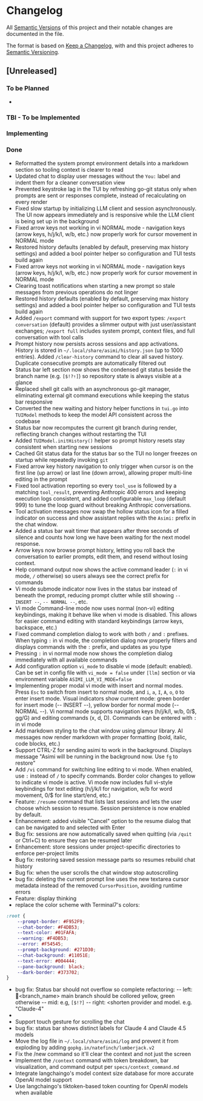 # Changelog

All [Semantic Versions](https://semver.org/spec/v2.0.0.html) of this project and their notable changes are documented in the file. 

The format is based on [Keep a Changelog](https://keepachangelog.com/en/1.1.0/), with 
and this project adheres to [Semantic Versioning](https://semver.org/spec/v2.0.0.html).


## [Unreleased]

### To be Planned
- 

### TBI - To be Implemented

### Implementing

### Done
- Reformatted the system prompt environment details into a markdown section so tooling context is clearer to read
- Updated chat to display user messages without the `You:` label and indent them for a cleaner conversation view
- Prevented keystroke lag in the TUI by refreshing go-git status only when prompts are sent or responses complete, instead of recalculating on every render
- Fixed slow startup by initializing LLM client and session asynchronously. The UI now appears immediately and is responsive while the LLM client is being set up in the background
- Fixed arrow keys not working in vi NORMAL mode - navigation keys (arrow keys, h/j/k/l, w/b, etc.) now properly work for cursor movement in NORMAL mode
- Restored history  defaults (enabled by default, preserving max history settings) and added a bool pointer helper so configuration and TUI tests build again
- Fixed arrow keys not working in vi NORMAL mode - navigation keys (arrow keys, h/j/k/l, w/b, etc.) now properly work for cursor movement in NORMAL mode
- Clearing toast notifications when starting a new prompt so stale messages from previous operations do not linger
- Restored history  defaults (enabled by default, preserving max history settings) and added a bool pointer helper so configuration and TUI tests build again
- Added `/export` command with support for two export types: `/export conversation` (default) provides a slimmer output with just user/assistant exchanges; `/export full` includes system prompt, context files, and full conversation with tool calls
- Prompt history now persists across sessions and app activations. History is stored in `~/.local/share/asimi/history.json` (up to 1000 entries). Added `/clear-history` command to clear all saved history. Duplicate consecutive prompts are automatically filtered out
- Status bar left section now shows the condensed git status beside the branch name (e.g. `[$!?⇡]`) so repository state is always visible at a glance
- Replaced shell git calls with an asynchronous go-git manager, eliminating external git command executions while keeping the status bar responsive
- Converted the new waiting and history helper functions in `tui.go` into `TUIModel` methods to keep the model API consistent across the codebase
- Status bar now recomputes the current git branch during render, reflecting branch changes without restarting the TUI
- Added `TUIModel.initHistory()` helper so prompt history resets stay consistent when starting new sessions
- Cached Git status data for the status bar so the TUI no longer freezes on startup while repeatedly invoking `git`
- Fixed arrow key history navigation to only trigger when cursor is on the first line (up arrow) or last line (down arrow), allowing proper multi-line editing in the prompt
- Fixed tool activation reporting so every `tool_use` is followed by a matching `tool_result`, preventing Anthropic 400 errors and keeping execution logs consistent, and added configurable `max_loop` (default 999) to tune the loop guard without breaking Anthropic conversations.
- Tool activation messages now swap the hollow status icon for a filled indicator on success and show assistant replies with the `Asimi:` prefix in the chat window.
- Added a status bar wait timer that appears after three seconds of silence and counts how long we have been waiting for the next model response.
- Arrow keys now browse prompt history, letting you roll back the conversation to earlier prompts, edit them, and resend without losing context.
- Help command output now shows the active command leader (`:` in vi mode, `/` otherwise) so users always see the correct prefix for commands
- Vi mode submode indicator now lives in the status bar instead of beneath the prompt, reducing prompt clutter while still showing `-- INSERT --`, `-- NORMAL --`, etc.
- Vi mode Command-line mode now uses normal (non-vi) editing keybindings, making it behave like when vi mode is disabled. This allows for easier command editing with standard keybindings (arrow keys, backspace, etc.)
- Fixed command completion dialog to work with both `/` and `:` prefixes. When typing `:` in vi mode, the completion dialog now properly filters and displays commands with the `:` prefix, and updates as you type
- Pressing `:` in vi normal mode now shows the completion dialog immediately with all available commands
- Add configuration option `vi_mode` to disable vi mode (default: enabled). Can be set in config file with `vi_mode = false` under `[llm]` section or via environment variable `ASIMI_LLM_VI_MODE=false`
- Implementing proper modal vi mode with insert and normal modes. Press `Esc` to switch from insert to normal mode, and `i`, `a`, `I`, `A`, `o`, `O` to enter insert mode. Visual indicators show current mode: green border for insert mode (-- INSERT --), yellow border for normal mode (-- NORMAL --). Vi normal mode supports navigation keys (h/j/k/l, w/b, 0/$, gg/G) and editing commands (x, d, D). Commands can be entered with `:` in vi mode
- Add markdown styling to the chat window using glamour library. AI messages now render markdown with proper formatting (bold, italic, code blocks, etc.)
- Support CTRL-Z for sending asimi to work in the background. Displays message "Asimi will be running in the background now. Use `fg` to restore"
- Add `/vi` command for switching line editing to vi mode. When enabled, use `:` instead of `/` to specify commands. Border color changes to yellow to indicate vi mode is active. Vi mode now includes full vi-style keybindings for text editing (h/j/k/l for navigation, w/b for word movement, 0/$ for line start/end, etc.)
- Feature: `/resume` command that lists last sessions and lets the user choose which session to resume. Session persistence is now enabled by default.
- Enhancement: added visible "Cancel" option to the resume dialog that can be navigated to and selected with Enter
- Bug fix: sessions are now automatically saved when quitting (via `/quit` or Ctrl+C) to ensure they can be resumed later
- Enhancement: store sessions under project-specific directories to enforce per-project limits
- Bug fix: restoring saved session message parts so resumes rebuild chat history
- Bug fix: when the user scrolls the chat window stop autoscrolling
- bug fix: deleting the current prompt line uses the new textarea cursor metadata instead of the removed `CursorPosition`, avoiding runtime errors
- Feature: display thinking
- replace the color scheme with Terminal7's colors:

```css
:root {
    --prompt-border: #F952F9;
    --chat-border: #F4DB53;
    --text-color: #01FAFA;
    --warning: #F4DB53;
    --error: #F54545;
    --prompt-background: #271D30;
    --chat-background: #11051E;
    --text-error: #004444;
    --pane-background: black;
    --dark-border: #373702;
}
```

- bug fix: Status bar should not overflow so complete refactoring:
-- left: 🪾<branch_name> main branch should be collored yellow, green otherwise
-- mid: <shorten git status> e.g, `[$!?]`
-- right: <provider status icon><shorten provider and model. e.g. "Claude-4"
- 
- Support touch gesture for scrolling the chat
- bug fix: status bar shows distinct labels for Claude 4 and Claude 4.5 models
- Move the log file in `~/.local/share/asimi/log` and prevent it from exploding by adding `gopkg.in/natefinch/lumberjack.v2`
- Fix the /new command so it'll clear the context and not just the screen
- Implement the `/context` command with token breakdown, bar visualization, and command output per `specs/context_command.md`
- Integrate langchaingo's model context size database for more accurate OpenAI model support
- Use langchaingo's tiktoken-based token counting for OpenAI models when available
